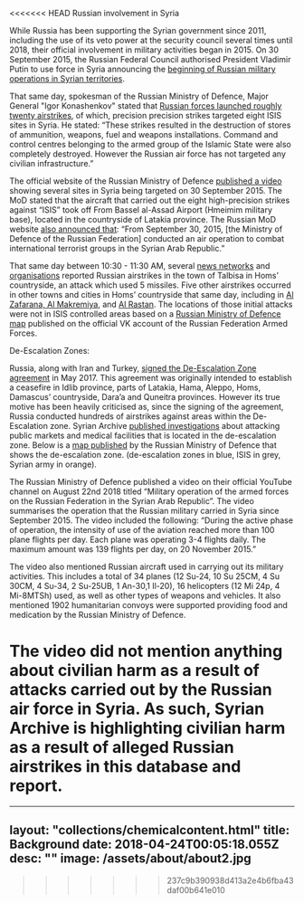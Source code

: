 <<<<<<< HEAD
Russian involvement in Syria

While Russia has been supporting the Syrian government since 2011, including the use of its veto power at the security council several times until 2018, their official involvement in military activities began in 2015. On 30 September 2015, the Russian Federal Council authorised President Vladimir Putin to use force in Syria announcing the [beginning of Russian military operations in Syrian territories](https://www.youtube.com/watch?v=qblmOvkV9KM).

That same day, spokesman of the Russian Ministry of Defence, Major General "Igor Konashenkov" stated that [Russian forces launched roughly twenty airstrikes](https://www.youtube.com/watch?v=qblmOvkV9KM), of which, precision precision strikes targeted eight ISIS sites in Syria. He stated: “These strikes resulted in the destruction of stores of ammunition, weapons, fuel and weapons installations. Command and control centres belonging to the armed group of the Islamic State were also completely destroyed. However the Russian air force has not targeted any civilian infrastructure.”

The official website of the Russian Ministry of Defence [published a video](http://eng.mil.ru/en/news_page/country/more.htm?id=12059172@egNews) showing several sites in Syria being targeted on 30 September 2015. The MoD stated that the aircraft that carried out the eight high-precision strikes against “ISIS” took off From Bassel al-Assad Airport (Hmeimim military base), located in the countryside of Latakia province. The Russian MoD website [also announced that](https://structure.mil.ru/mission/fight_against_terrorism.htm): “From September 30, 2015, [the Ministry of Defence of the Russian Federation] conducted an air operation to combat international terrorist groups in the Syrian Arab Republic.”


That same day between 10:30 - 11:30 AM, several [news networks](https://www.youtube.com/watch?v=KqEtOd5Mypg) and [organisations](http://www.vdc-sy.info/pdf/reports/1444252328-Arabic.pdf) reported Russian airstrikes in the town of Talbisa in Homs’ countryside, an attack which used 5 missiles. Five other airstrikes occurred in other towns and cities in Homs’ countryside that same day, including in [Al Zafarana, Al Makremiya](https://vdc-sy.net/report-on-russian-attacks-ar/), and [Al Rastan](https://www.youtube.com/watch?v=lIX_NE2R5ms). The locations of those initial attacks were not in ISIS controlled areas based on a [Russian Ministry of Defence map](https://vk.com/wall-3457550_23655) published on the official VK account of the Russian Federation Armed Forces.


De-Escalation Zones:

Russia, along with Iran and Turkey, [signed the De-Escalation Zone agreement](https://www.youtube.com/watch?v=5cF-gIL8yzk) in May 2017. This agreement was originally intended to establish a ceasefire in Idlib province, parts of Latakia, Hama, Aleppo, Homs, Damascus’ countryside, Dara’a and Quneitra provinces. However its true motive has been heavily criticised as, since the signing of the agreement, Russia conducted hundreds of airstrikes against areas within the De-Escalation zone. Syrian Archive [published investigations](https://syrianarchive.org/en/investigations) about attacking public markets and medical facilities that is located in the de-escalation zone. Below is a [map published](https://function.mil.ru/news_page/intrel/more.htm?id=12121964%40egNews) by the Russian Ministry of Defence that shows the de-escalation zone. (de-escalation zones in blue, ISIS in grey, Syrian army in orange).



The Russian Ministry of Defence published a video on their official YouTube channel on August 22nd 2018 titled “Military operation of the armed forces on the Russian Federation in the Syrian Arab Republic”. The video summarises the operation that the Russian military carried in Syria since September 2015. The video included the following: “During the active phase of operation, the intensity of use of the aviation reached more than 100 plane flights per day. Each plane was operating 3-4 flights daily. The maximum amount was 139 flights per day, on 20 November 2015.”

The video also mentioned Russian aircraft used in carrying out its military activities. This includes a total of 34 planes (12 Su-24, 10 Su 25CM, 4 Su 30CM, 4 Su-34, 2 Su-25UB, 1 An-30,1 Il-20), 16 helicopters (12 Mi 24p, 4 Mi-8MTSh) used, as well as other types of weapons and vehicles. It also mentioned 1902 humanitarian convoys were supported providing food and medication by the Russian Ministry of Defence.

The video did not mention anything about civilian harm as a result of attacks carried out by the Russian air force in Syria. As such, Syrian Archive is highlighting civilian harm as a result of alleged Russian airstrikes in this database and report.
=======
---
layout: "collections/chemicalcontent.html"
title: Background
date: 2018-04-24T00:05:18.055Z
desc: ""
image: /assets/about/about2.jpg
---
>>>>>>> 237c9b390938d413a2e4b6fba43daf00b641e010
